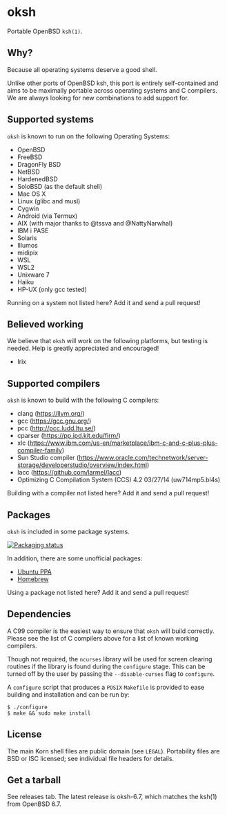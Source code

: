 oksh
====
Portable OpenBSD `ksh(1)`.

Why?
----
Because all operating systems deserve a good shell.

Unlike other ports of OpenBSD ksh, this port is entirely self-contained and aims to be maximally portable across operating systems and C compilers.
We are always looking for new combinations to add support for.

Supported systems
-----------------
`oksh` is known to run on the following Operating Systems:
* OpenBSD
* FreeBSD
* DragonFly BSD
* NetBSD
* HardenedBSD
* SoloBSD (as the default shell)
* Mac OS X
* Linux (glibc and musl)
* Cygwin
* Android (via Termux)
* AIX (with major thanks to @tssva and @NattyNarwhal)
* IBM i PASE
* Solaris
* Illumos
* midipix
* WSL
* WSL2
* Unixware 7
* Haiku
* HP-UX (only gcc tested)

Running on a system not listed here? Add it and send a pull request!

Believed working
----------------
We believe that `oksh` will work on the following platforms, but testing is needed.
Help is greatly appreciated and encouraged!
* Irix

Supported compilers
-------------------
`oksh` is known to build with the following C compilers:
* clang (https://llvm.org/)
* gcc (https://gcc.gnu.org/)
* pcc (http://pcc.ludd.ltu.se/)
* cparser (https://pp.ipd.kit.edu/firm/)
* xlc (https://www.ibm.com/us-en/marketplace/ibm-c-and-c-plus-plus-compiler-family)
* Sun Studio compiler (https://www.oracle.com/technetwork/server-storage/developerstudio/overview/index.html)
* lacc (https://github.com/larmel/lacc)
* Optimizing C Compilation System  (CCS) 4.2  03/27/14 (uw714mp5.bl4s)

Building with a compiler not listed here? Add it and send a pull request!

Packages
--------
`oksh` is included in some package systems.

[![Packaging status](https://repology.org/badge/vertical-allrepos/oksh.svg)](https://repology.org/project/oksh/versions)

In addition, there are some unofficial packages:
* [Ubuntu PPA](https://launchpad.net/~dysfunctionalprogramming/+archive/ubuntu/oksh)
* [Homebrew](https://github.com/sirn/homebrew-oksh/)

Using a package not listed here? Add it and send a pull request!

Dependencies
------------
A C99 compiler is the easiest way to ensure that `oksh` will build correctly.
Please see the list of C compilers above for a list of known working compilers.

Though not required, the `ncurses` library will be used for screen clearing
routines if the library is found during the `configure` stage. This can be
turned off by the user by passing the `--disable-curses` flag to `configure`.

A `configure` script that produces a `POSIX` `Makefile` is provided to
ease building and installation and can be run by:
```
$ ./configure
$ make && sudo make install
```

License
-------
The main Korn shell files are public domain (see `LEGAL`).
Portability files are BSD or ISC licensed; see individual file headers
for details.

Get a tarball
-------------
See releases tab. The latest release is oksh-6.7, which matches the ksh(1)
from OpenBSD 6.7.
